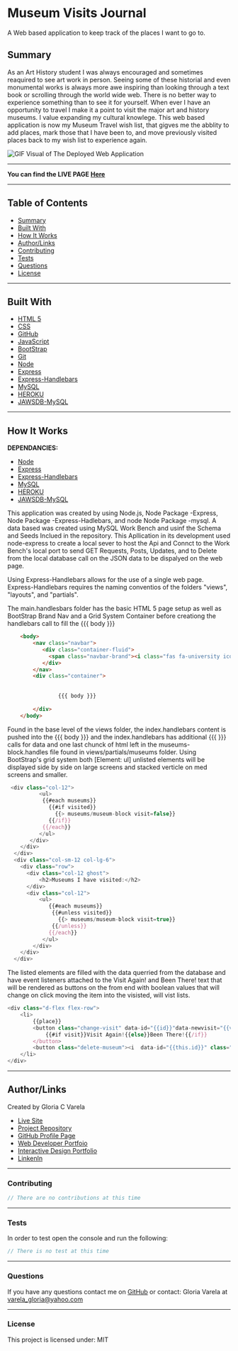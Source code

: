 # Museum Visits Journal

A Web based application to keep track of the places I want to go to.

## Summary

As an Art History student I was always encouraged and sometimes reaquired to see art work in person. Seeing some of these historial and even monumental works is always more awe inspiring than looking through a text book or scrolling through the world wide web. There is no better way to experience something than to see it for yourself. When ever I have an opportunity to travel I make it a point to visit the major art and history museums. I value expanding my cultural knowlege. This web based application is now my Museum Travel wish list, that gigves me the abblity to add places, mark those that I have been to, and move previously visited places back to my wish list to experience again.

![GIF Visual of The Deployed Web Application](raw=true)

______________________________________________________________________________

**You can find the LIVE PAGE [Here](https://my-museum-visit-list.herokuapp.com/)**

______________________________________________________________________________

## Table of Contents

* [Summary](#summary)
* [Built With](#builtwith)
* [How It Works](#howitworks)
* [Author/Links](#Author/Links)
* [Contributing](#Contributing)
* [Tests](#tests)
* [Questions](#questions)
* [License](#license)

______________________________________________________________________________

## **Built With**

* [HTML 5](https://www.w3schools.com/html/)
* [CSS](https://www.w3schools.com/css/css_howto.asp)
* [GitHub](https://github.com/)
* [JavaScript](https://www.w3schools.com/js/default.asp)
* [BootStrap](https://getbootstrap.com/docs/5.0/getting-started/introduction/)
* [Git](https://git-scm.com/downloads)
* [Node](https://nodejs.org/en/)
* [Express](https://expressjs.com/)
* [Express-Handlebars](https://www.npmjs.com/package/express-handlebars)
* [MySQL](https://www.mysql.com/products/workbench/)
* [HEROKU](https://www.heroku.com/home)
* [JAWSDB-MySQL](https://www.jawsdb.com/)

______________________________________________________________________________
  
## How It Works

**DEPENDANCIES:**

* [Node](https://nodejs.org/en/)
* [Express](https://expressjs.com/)
* [Express-Handlebars](https://www.npmjs.com/package/express-handlebars/)
* [MySQL](https://www.mysql.com/products/workbench/)
* [HEROKU](https://www.heroku.com/home)
* [JAWSDB-MySQL](https://www.jawsdb.com/)

This application was created by using Node.js, Node Package -Express, Node Package -Express-Hadlebars, and node Node Package -mysql. A data based was created using MySQL Work Bench and usinf the Schema and Seeds Inclued in the repository. This Apllication in its development used node-express to create a local sever to host the Api and Connct to the Work Bench's local port to send GET Requests, Posts, Updates, and to Delete from the local database call on the JSON data to be dispalyed on the web page.

Using Express-Handlebars allows for the use of a single web page. Express-Handlebars requires the naming conventios of the folders "views", "layouts", and "partials".

The main.handlesbars folder has the basic HTML 5 page setup as well as BootStrap Brand Nav and a Grid System Container before creationg the handlebars call to fill the {{{ body }}}

```html
	<body>
		<nav class="navbar">
 		   <div class="container-fluid">
   			 <span class="navbar-brand"><i class="fas fa-university icon"></i>Museums To Visit</span>
           </div>
		</nav>
		<div class="container">
			
			
				{{{ body }}}
			
		</div>
	</body>
```

Found in the base level of the views folder, the index.handlebars content is pushed into the {{{ body }}} and the index.handlebars has additional {{{ }}} calls for data and one last chunck of html left in the museums-block.handles file found in views/partials/museums folder. Using BootStrap's grid system both [Element: ul] unlisted elements will be displayed side by side on large screens and stacked verticle on med screens and smaller.

```javascript
 <div class="col-12">
          <ul>
           {{#each museums}}
             {{#if visited}}
               {{> museums/museum-block visit=false}}
             {{/if}}
           {{/each}}
          </ul>
       </div>
    </div>
  </div>
  <div class="col-sm-12 col-lg-6">
    <div class="row">
      <div class="col-12 ghost">
          <h2>Museums I have visited:</h2>
      </div>
      <div class="col-12">
          <ul>
             {{#each museums}}
              {{#unless visited}}
                {{> museums/museum-block visit=true}}
              {{/unless}}
             {{/each}}
           </ul>
        </div>
    </div>
  </div>
```

The listed elements are filled with the data querried from the database and have event listeners attached to the Visit Again! and Been There! text that will be rendered as buttons on the from end with boolean values that will change on click moving the item into the visisted, will vist lists.

```javascript
<div class="d-flex flex-row">
	<li>
		{{place}}
		<button class="change-visit" data-id="{{id}}"data-newvisit="{{visit}}">
			{{#if visit}}Visit Again!{{else}}Been There!{{/if}}
		</button>
		<button class="delete-museum"><i  data-id="{{this.id}}" class="fas fa-dumpster trash"></i></button>
	</li>
</div>

```

______________________________________________________________________________

## Author/Links

Created by Gloria C Varela

* [Live Site](https://my-museum-visit-list.herokuapp.com/)
* [Project Repository](https://github.com/gcvarela21/museum.visits)
* [GitHub Profile Page](https://github.com/gcvarela21)
* [Web Developer Portfoio](https://gcvarela21.github.io/glo.digital/)
* [Interactive Design Portfolio](https://www.glo.digital/)
* [LinkenIn](https://www.linkedin.com/in/glovarela/)

______________________________________________________________________________

### Contributing

```javascript
// There are no contributions at this time
```

______________________________________________________________________________

### Tests

In order to test open the console and run the following:

```javascript
// There is no test at this time
```

______________________________________________________________________________

### Questions

If you have any questions contact me on [GitHub](https://github.com/gcvarela21) or contact:
Gloria Varela at varela_gloria@yahoo.com

______________________________________________________________________________

### License

This project is licensed under: MIT
